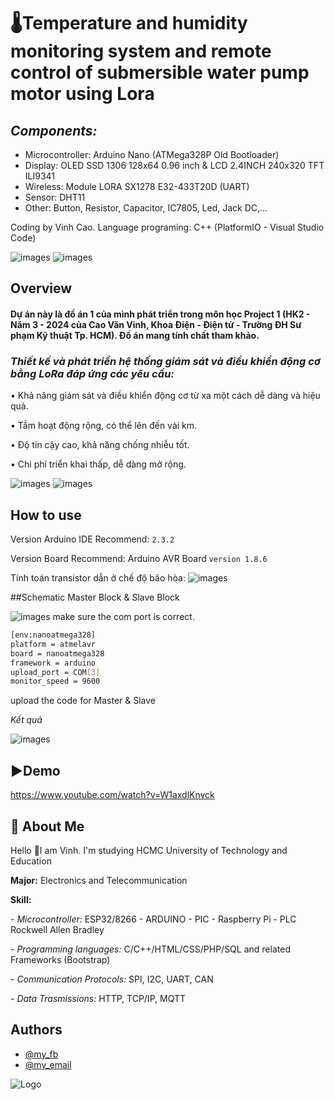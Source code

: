 
# 🌡Temperature and humidity monitoring system and remote control of submersible water pump motor using Lora

## *Components:*
- Microcontroller: Arduino Nano (ATMega328P Old Bootloader)
- Display: OLED SSD 1306 128x64 0.96 inch & LCD 2.4INCH 240x320 TFT ILI9341
- Wireless: Module LORA SX1278 E32-433T20D (UART)
- Sensor: DHT11
- Other: Button, Resistor, Capacitor, IC7805, Led, Jack DC,...

Coding by Vinh Cao.
Language programing: C++ (PlatformIO - Visual Studio Code)

![images](https://cdn.platformio.org/images/platformio-logo.17fdc3bc.png)
![images](https://upload.wikimedia.org/wikipedia/commons/f/f3/Visual_Studio_Code_0.10.1_icon.png)

## Overview
#### Dự án này là đồ án 1 của mình phát triển trong môn học Project 1 (HK2 - Năm 3 - 2024 của Cao Văn Vinh, Khoa Điện - Điện tử - Trường ĐH Sư phạm Kỹ thuật Tp. HCM). Đồ án mang tính chất tham khảo.

### *Thiết kế và phát triển hệ thống giám sát và điều khiển động cơ bằng LoRa đáp ứng các yêu cầu:*

•	Khả năng giám sát và điều khiển động cơ từ xa một cách dễ dàng và hiệu quả.

•	Tầm hoạt động rộng, có thể lên đến vài km.

•	Độ tin cậy cao, khả năng chống nhiễu tốt.

•	Chi phí triển khai thấp, dễ dàng mở rộng.

![images](https://github.com/VinhCao09/LORA_Project1_ControlMotorandMonitor/blob/main/images/2.jpg)
![images](https://github.com/VinhCao09/LORA_Project1_ControlMotorandMonitor/blob/main/images/3.jpg)


## How to use
Version Arduino IDE Recommend: `2.3.2`

Version Board Recommend: Arduino AVR Board `version 1.8.6`

Tính toán transistor dẫn ở chế độ bão hòa:
![images](https://github.com/VinhCao09/LORA_Project1_ControlMotorandMonitor/blob/main/images/5.jpg)

##Schematic Master Block & Slave Block

![images](https://github.com/VinhCao09/LORA_Project1_ControlMotorandMonitor/blob/main/images/schematic.jpg)
make sure the com port is correct.

```bash
[env:nanoatmega328]
platform = atmelavr
board = nanoatmega328
framework = arduino
upload_port = COM[3]
monitor_speed = 9600
```

upload the code for Master & Slave

*Kết quả*

![images](https://github.com/VinhCao09/LORA_Project1_ControlMotorandMonitor/blob/main/images/1.jpg)


## ▶️Demo

https://www.youtube.com/watch?v=W1axdlKnvck

## 🚀 About Me
Hello 👋I am Vinh. I'm studying HCMC University of Technology and Education

**Major:** Electronics and Telecommunication

**Skill:** 

*- Microcontroller:* ESP32/8266 - ARDUINO - PIC - Raspberry Pi - PLC Rockwell Allen Bradley

*- Programming languages:* C/C++/HTML/CSS/PHP/SQL and
related Frameworks (Bootstrap)

*- Communication Protocols:* SPI, I2C, UART, CAN

*- Data Trasmissions:* HTTP, TCP/IP, MQTT

## Authors

- [@my_fb](https://www.facebook.com/vcao.vn)
- [@my_email](contact@vinhcaodatabase.com)

![Logo](https://codingninja.asia/images/codeninjalogo.png)

